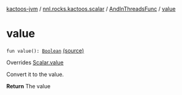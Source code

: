 [kactoos-jvm](../../index.md) / [nnl.rocks.kactoos.scalar](../index.md) / [AndInThreadsFunc](index.md) / [value](.)

# value

`fun value(): `[`Boolean`](https://kotlinlang.org/api/latest/jvm/stdlib/kotlin/-boolean/index.html) [(source)](https://github.com/neonailol/kactoos/blob/master/kactoos-jvm/src/main/kotlin/nnl/rocks/kactoos/scalar/AndInThreadsFunc.kt#L207)

Overrides [Scalar.value](../../nnl.rocks.kactoos/-scalar/value.md)

Convert it to the value.

**Return**
The value

